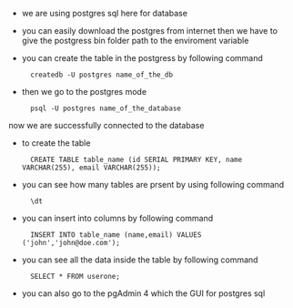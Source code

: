 * we are using postgres sql here for database

* you can easily download the postgres from internet 
then we have to give the postgress bin folder path to the enviroment variable 

* you can create the table in the postgress by following command

        createdb -U postgres name_of_the_db

* then we go to the postgres mode

        psql -U postgres name_of_the_database

now we are successfully connected to the database 

* to create the table

        CREATE TABLE table_name (id SERIAL PRIMARY KEY, name VARCHAR(255), email VARCHAR(255));

* you can see how many tables are prsent by using following command

        \dt

* you can insert into columns by following command

        INSERT INTO table_name (name,email) VALUES ('john','john@doe.com');

* you can see all the data inside the table by following command

        SELECT * FROM userone;

* you can also go to the pgAdmin 4 which the GUI for postgres sql